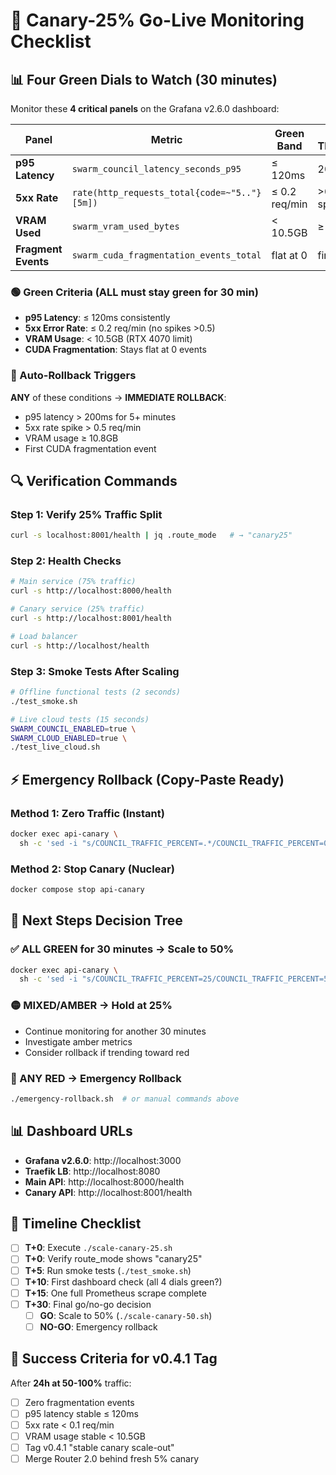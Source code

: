 # 🚦 Canary-25% Go-Live Monitoring Checklist

## 📊 Four Green Dials to Watch (30 minutes)

Monitor these **4 critical panels** on the Grafana v2.6.0 dashboard:

| Panel | Metric | Green Band | Trip Threshold | Duration |
|-------|--------|------------|---------------|----------|
| **p95 Latency** | `swarm_council_latency_seconds_p95` | ≤ 120ms | 200ms | 5 min |
| **5xx Rate** | `rate(http_requests_total{code=~"5.."}[5m])` | ≤ 0.2 req/min | >0.5 spike | instant |
| **VRAM Used** | `swarm_vram_used_bytes` | < 10.5GB | ≥ 10.8GB | instant |
| **Fragment Events** | `swarm_cuda_fragmentation_events_total` | flat at 0 | first bump | instant |

### 🟢 Green Criteria (ALL must stay green for 30 min)
- **p95 Latency**: ≤ 120ms consistently
- **5xx Error Rate**: ≤ 0.2 req/min (no spikes >0.5)
- **VRAM Usage**: < 10.5GB (RTX 4070 limit)
- **CUDA Fragmentation**: Stays flat at 0 events

### 🚨 Auto-Rollback Triggers
**ANY** of these conditions → **IMMEDIATE ROLLBACK**:
- p95 latency > 200ms for 5+ minutes
- 5xx rate spike > 0.5 req/min
- VRAM usage ≥ 10.8GB
- First CUDA fragmentation event

## 🔍 Verification Commands

### Step 1: Verify 25% Traffic Split
```bash
curl -s localhost:8001/health | jq .route_mode   # → "canary25"
```

### Step 2: Health Checks
```bash
# Main service (75% traffic)
curl -s http://localhost:8000/health

# Canary service (25% traffic)  
curl -s http://localhost:8001/health

# Load balancer
curl -s http://localhost/health
```

### Step 3: Smoke Tests After Scaling
```bash
# Offline functional tests (2 seconds)
./test_smoke.sh

# Live cloud tests (15 seconds)
SWARM_COUNCIL_ENABLED=true \
SWARM_CLOUD_ENABLED=true \
./test_live_cloud.sh
```

## ⚡ Emergency Rollback (Copy-Paste Ready)

### Method 1: Zero Traffic (Instant)
```bash
docker exec api-canary \
  sh -c 'sed -i "s/COUNCIL_TRAFFIC_PERCENT=.*/COUNCIL_TRAFFIC_PERCENT=0/" /app/.env && kill -HUP 1'
```

### Method 2: Stop Canary (Nuclear)
```bash
docker compose stop api-canary
```

## 🎯 Next Steps Decision Tree

### ✅ ALL GREEN for 30 minutes → Scale to 50%
```bash
docker exec api-canary \
  sh -c 'sed -i "s/COUNCIL_TRAFFIC_PERCENT=25/COUNCIL_TRAFFIC_PERCENT=50/" /app/.env && kill -HUP 1'
```

### 🟡 MIXED/AMBER → Hold at 25%
- Continue monitoring for another 30 minutes
- Investigate amber metrics
- Consider rollback if trending toward red

### 🔴 ANY RED → Emergency Rollback
```bash
./emergency-rollback.sh  # or manual commands above
```

## 📊 Dashboard URLs
- **Grafana v2.6.0**: http://localhost:3000
- **Traefik LB**: http://localhost:8080
- **Main API**: http://localhost:8000/health  
- **Canary API**: http://localhost:8001/health

## 📝 Timeline Checklist

- [ ] **T+0**: Execute `./scale-canary-25.sh`
- [ ] **T+0**: Verify route_mode shows "canary25"
- [ ] **T+5**: Run smoke tests (`./test_smoke.sh`)
- [ ] **T+10**: First dashboard check (all 4 dials green?)
- [ ] **T+15**: One full Prometheus scrape complete
- [ ] **T+30**: Final go/no-go decision
  - [ ] **GO**: Scale to 50% (`./scale-canary-50.sh`)
  - [ ] **NO-GO**: Emergency rollback

## 🎯 Success Criteria for v0.4.1 Tag
After **24h at 50-100%** traffic:
- [ ] Zero fragmentation events
- [ ] p95 latency stable ≤ 120ms
- [ ] 5xx rate < 0.1 req/min
- [ ] VRAM usage stable < 10.5GB
- [ ] Tag v0.4.1 "stable canary scale-out"
- [ ] Merge Router 2.0 behind fresh 5% canary 